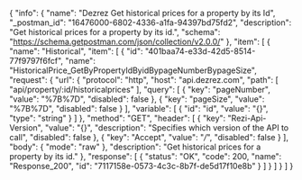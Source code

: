 {
  "info": {
    "name": "Dezrez Get historical prices for a property by its Id",
    "_postman_id": "16476000-6802-4336-a1fa-94397bd75fd2",
    "description": "Get historical prices for a property by its id.",
    "schema": "https://schema.getpostman.com/json/collection/v2.0.0/"
  },
  "item": [
    {
      "name": "Historical",
      "item": [
        {
          "id": "401baa74-e33d-42d5-8514-77f9797f6fcf",
          "name": "HistoricalPrice_GetByPropertyIdByidBypageNumberBypageSize",
          "request": {
            "url": {
              "protocol": "http",
              "host": "api.dezrez.com",
              "path": [
                "api/property/:id/historicalprices"
              ],
              "query": [
                {
                  "key": "pageNumber",
                  "value": "%7B%7D",
                  "disabled": false
                },
                {
                  "key": "pageSize",
                  "value": "%7B%7D",
                  "disabled": false
                }
              ],
              "variable": [
                {
                  "id": "id",
                  "value": "{}",
                  "type": "string"
                }
              ]
            },
            "method": "GET",
            "header": [
              {
                "key": "Rezi-Api-Version",
                "value": "{}",
                "description": "Specifies which version of the API to call",
                "disabled": false
              },
              {
                "key": "Accept",
                "value": "*/*",
                "disabled": false
              }
            ],
            "body": {
              "mode": "raw"
            },
            "description": "Get historical prices for a property by its id."
          },
          "response": [
            {
              "status": "OK",
              "code": 200,
              "name": "Response_200",
              "id": "7117158e-0573-4c3c-8b7f-de5d17f10e8b"
            }
          ]
        }
      ]
    }
  ]
}